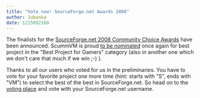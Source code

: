 ```yaml
---
title: "Vote now! SourceForge.net Awards 2008"
author: Jubanka
date: 1215092160
---
```


The finalists for the [SourceForge.net 2008 Community Choice Awards](https://sourceforge.net/community/cca08/) have been announced. ScummVM is proud [to be nominated](https://sourceforge.net/community/cca08-finalists) once again for best project in the "Best Project for Gamers" category (also in another one which we don't care that much if we win ;-) ).

Thanks to all our users who voted for us in the preliminaries. You have to vote for your favorite project one more time (hint: starts with "S", ends with "VM") to select the best of the best in SourceForge.net. So head on to the [voting place](https://sourceforge.net/community/cca08/) and vote with your SourceForge.net username.

